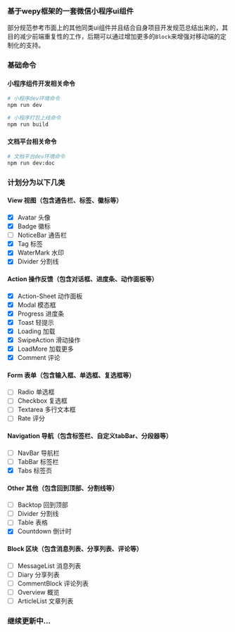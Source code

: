 ### 基于wepy框架的一套微信小程序ui组件

部分规范参考市面上的其他同类ui组件并且结合自身项目开发规范总结出来的，其目的减少前端重复性的工作，后期可以通过增加更多的`Block`来增强对移动端的定制化的支持。

### 基础命令

#### 小程序组件开发相关命令
``` bash
# 小程序dev环境命令
npm run dev

# 小程序打包上线命令
npm run build
```

#### 文档平台相关命令
```bash
# 文档平台dev环境命令
npm run dev:doc
```

### 计划分为以下几类

#### View 视图（包含通告栏、标签、徽标等）

- [x] Avatar 头像
- [x] Badge 徽标
- [ ] NoticeBar 通告栏
- [x] Tag 标签
- [x] WaterMark 水印
- [x] Divider 分割线

#### Action 操作反馈（包含对话框、进度条、动作面板等）

- [x] Action-Sheet 动作面板
- [x] Modal 模态框
- [x] Progress 进度条
- [x] Toast 轻提示
- [x] Loading 加载
- [x] SwipeAction 滑动操作
- [x] LoadMore 加载更多
- [x] Comment 评论

#### Form 表单（包含输入框、单选框、复选框等）

- [ ] Radio 单选框
- [ ] Checkbox 复选框
- [ ] Textarea 多行文本框
- [ ] Rate 评分

#### Navigation 导航（包含标签栏、自定义tabBar、分段器等）

- [ ] NavBar 导航栏
- [ ] TabBar 标签栏
- [x] Tabs 标签页

#### Other 其他（包含回到顶部、分割线等）

- [ ] Backtop 回到顶部
- [ ] Divider 分割线
- [ ] Table 表格
- [x] Countdown 倒计时

#### Block 区块（包含消息列表、分享列表、评论等）

- [ ] MessageList 消息列表
- [ ] Diary 分享列表
- [ ] CommentBlock 评论列表
- [ ] Overview 概览
- [ ] ArticleList 文章列表

### 继续更新中...
